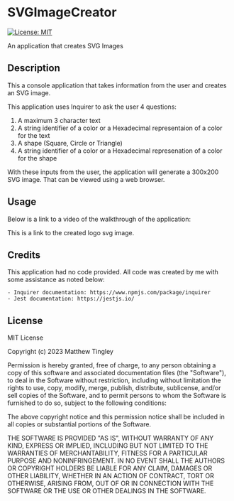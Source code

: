 # SVGImageCreator
 [![License: MIT](https://img.shields.io/badge/License-MIT-yellow.svg)](#license)

An application that creates SVG Images

## Description
This a console application that takes information from the user and creates an SVG image.  

This application uses Inquirer to ask the user 4 questions:
 1. A maximum 3 character text
 2. A string identifier of a color or a Hexadecimal representaion of a color for the text
 3. A shape (Square, Circle or Triangle)
 4. A string identifier of a color or a Hexadecimal represenation of a color for the shape

 With these inputs from the user, the application will generate a 300x200 SVG image.  That can be viewed using a web browser.

 ## Usage

 Below is a link to a video of the walkthrough of the application:



 This is a link to the created logo svg image.  



 ## Credits

 This application had no code provided.  All code was created by me with some assistance as noted below:

    - Inquirer documentation: https://www.npmjs.com/package/inquirer
    - Jest documentation: https://jestjs.io/

## License
MIT License

Copyright (c) 2023 Matthew Tingley

Permission is hereby granted, free of charge, to any person obtaining a copy
of this software and associated documentation files (the "Software"), to deal
in the Software without restriction, including without limitation the rights
to use, copy, modify, merge, publish, distribute, sublicense, and/or sell
copies of the Software, and to permit persons to whom the Software is
furnished to do so, subject to the following conditions:

The above copyright notice and this permission notice shall be included in all
copies or substantial portions of the Software.

THE SOFTWARE IS PROVIDED "AS IS", WITHOUT WARRANTY OF ANY KIND, EXPRESS OR
IMPLIED, INCLUDING BUT NOT LIMITED TO THE WARRANTIES OF MERCHANTABILITY,
FITNESS FOR A PARTICULAR PURPOSE AND NONINFRINGEMENT. IN NO EVENT SHALL THE
AUTHORS OR COPYRIGHT HOLDERS BE LIABLE FOR ANY CLAIM, DAMAGES OR OTHER
LIABILITY, WHETHER IN AN ACTION OF CONTRACT, TORT OR OTHERWISE, ARISING FROM,
OUT OF OR IN CONNECTION WITH THE SOFTWARE OR THE USE OR OTHER DEALINGS IN THE
SOFTWARE.



